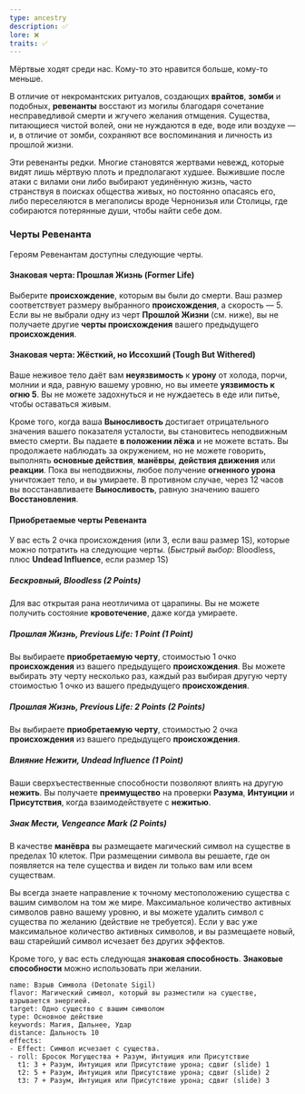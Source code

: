 ```yaml
---
type: ancestry
description: ✅
lore: ❌
traits: ✅
---
```


Мёртвые ходят среди нас. Кому-то это нравится больше, кому-то меньше.

В отличие от некромантских ритуалов, создающих **врайтов**, **зомби** и подобных, **ревенанты** восстают из могилы благодаря сочетание несправедливой смерти и жгучего желания отмщения. Существа, питающиеся чистой волей, они не нуждаются в еде, воде или воздухе — и, в отличие от зомби, сохраняют все воспоминания и личность из прошлой жизни.

Эти ревенанты редки. Многие становятся жертвами невежд, которые видят лишь мёртвую плоть и предполагают худшее. Выжившие после атаки с вилами они либо выбирают уединённую жизнь, часто странствуя в поисках общества живых, но постоянно опасаясь его, либо переселяются в мегаполисы вроде Чернонизья или Столицы, где собираются потерянные души, чтобы найти себе дом.

### Черты Ревенанта

Героям Ревенантам доступны следующие черты.

#### Знаковая черта: Прошлая Жизнь (Former Life)

Выберите **происхождение**, которым вы были до смерти. Ваш размер соответствует размеру выбранного **происхождения**, а скорость — 5. Если вы не выбрали одну из черт **Прошлой Жизни** (см. ниже), вы не получаете другие **черты происхождения** вашего предыдущего **происхождения**.

#### Знаковая черта: Жёсткий, но Иссохший (Tough But Withered)

Ваше неживое тело даёт вам **неуязвимость** к **урону** от холода, порчи, молнии и яда, равную вашему уровню, но вы имеете **уязвимость к огню 5**. Вы не можете задохнуться и не нуждаетесь в еде или питье, чтобы оставаться живым.

Кроме того, когда ваша **Выносливость** достигает отрицательного значения вашего показателя усталости, вы становитесь неподвижным вместо смерти. Вы падаете **в положении лёжа** и не можете встать. Вы продолжаете наблюдать за окружением, но не можете говорить, выполнять **основные действия**, **манёвры**, **действия движения** или **реакции**. Пока вы неподвижны, любое получение **огненного урона** уничтожает тело, и вы умираете. В противном случае, через 12 часов вы восстанавливаете **Выносливость**, равную значению вашего **Восстановления**.

#### Приобретаемые черты Ревенанта

У вас есть 2 очка происхождения (или 3, если ваш размер 1S), которые можно потратить на следующие черты. (_Быстрый выбор:_ Bloodless, плюс **Undead Influence**, если размер 1S)

##### Бескровный, Bloodless (2 Points)

Для вас открытая рана неотличима от царапины. Вы не можете получить состояние **кровотечение**, даже когда умираете.

##### Прошлая Жизнь, Previous Life: 1 Point (1 Point)

Вы выбираете **приобретаемую черту**, стоимостью 1 очко **происхождения** из вашего предыдущего **происхождения**. Вы можете выбирать эту черту несколько раз, каждый раз выбирая другую черту стоимостью 1 очко из вашего предыдущего **происхождения**.

##### Прошлая Жизнь, Previous Life: 2 Points (2 Points)

Вы выбираете **приобретаемую черту**, стоимостью 2 очка **происхождения** из вашего предыдущего **происхождения**.

##### Влияние Нежити, Undead Influence (1 Point)

Ваши сверхъестественные способности позволяют влиять на другую **нежить**. Вы получаете **преимущество** на проверки **Разума**, **Интуиции** и **Присутствия**, когда взаимодействуете с **нежитью**.

##### Знак Мести, Vengeance Mark (2 Points)

В качестве **манёвра** вы размещаете магический символ на существе в пределах 10 клеток. При размещении символа вы решаете, где он появляется на теле существа и виден ли только вам или всем существам.

Вы всегда знаете направление к точному местоположению существа с вашим символом на том же мире. Максимальное количество активных символов равно вашему уровню, и вы можете удалить символ с существа по желанию (действие не требуется). Если у вас уже максимальное количество активных символов, и вы размещаете новый, ваш старейший символ исчезает без других эффектов.

Кроме того, у вас есть следующая **знаковая способность**. **Знаковые способности** можно использовать при желании.

```ds-ab
name: Взрыв Символа (Detonate Sigil)
flavor: Магический символ, который вы разместили на существе, взрывается энергией.
target: Одно существо с вашим символом
type: Основное действие
keywords: Магия, Дальнее, Удар
distance: Дальность 10
effects:
- Effect: Символ исчезает с существа.
- roll: Бросок Могущества + Разум, Интуиция или Присутствие
  t1: 3 + Разум, Интуиция или Присутствие урона; сдвиг (slide) 1
  t2: 5 + Разум, Интуиция или Присутствие урона; сдвиг (slide) 2
  t3: 7 + Разум, Интуиция или Присутствие урона; сдвиг (slide) 3
```
